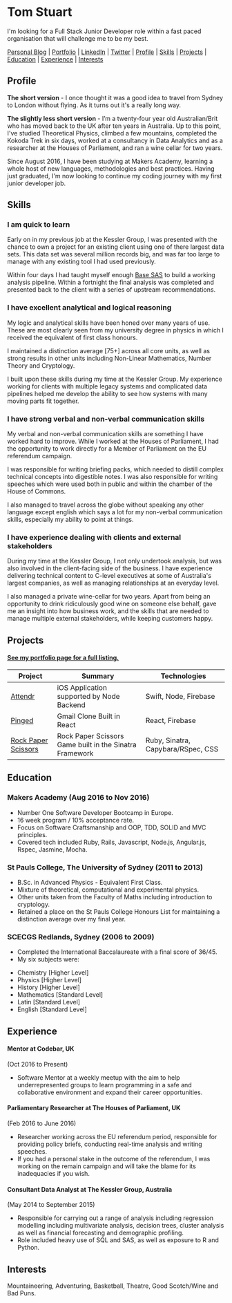 # Tom Stuart

I'm looking for a Full Stack Junior Developer role within a fast paced organisation that  will challenge me to be my best.

 [Personal Blog](http://TomStuart92.github.io) | [Portfolio](http://TomStuart92.github.io/portfolio/) |  [LinkedIn](http://www.linkedin.com/in/thomas-stuart) | [Twitter](http://twitter.com/ThomasCStuart) | [Profile](#profile) | [Skills](#skills) | [Projects](#projects) | [Education](#education) | [Experience](#experience) | [Interests](#interests)

## Profile

**The short version** - I once thought it was a good idea to travel from Sydney to London without flying. As it turns out it's a really long way.

**The slightly less short version** - I’m a twenty-four year old Australian/Brit who has moved back to the UK after ten years in Australia. Up to this point, I've studied Theoretical Physics, climbed a few mountains, completed the Kokoda Trek in six days, worked at a consultancy in Data Analytics and as a researcher at the Houses of Parliament, and ran a wine cellar for two years.

Since August 2016, I have been studying at Makers Academy, learning a whole host of new languages, methodologies and best practices. Having just graduated, I'm now looking to continue my coding journey with my first junior developer job.

## Skills

### I am quick to learn

Early on in my previous job at the Kessler Group, I was presented with the chance to own a project for an existing client using one of there largest data sets. This data set was several million records big, and was far too large to manage with any existing tool I had used previously.

Within four days I had taught myself enough [Base SAS](http://www.sas.com/en_us/software/base-sas.html) to build a working analysis pipeline. Within a fortnight the final analysis was completed and presented back to the client with a series of upstream recommendations.  

### I have excellent analytical and logical reasoning

My logic and analytical skills have been honed over many years of use. These are most clearly seen from my university degree in physics in which I received the equivalent of first class honours.

I maintained a distinction average [75+] across all core units, as well as strong results in other units including Non-Linear Mathematics, Number Theory and Cryptology.

I built upon these skills during my time at the Kessler Group. My experience working for clients with multiple legacy systems and complicated data pipelines helped me develop the ability to see how systems with many moving parts fit together.

### I have strong verbal and non-verbal communication skills

My verbal and non-verbal communication skills are something I have worked hard to improve. While I worked at the Houses of Parliament, I had the opportunity to work directly for a Member of Parliament on the EU referendum campaign.

I was responsible for writing briefing packs, which needed to distill complex technical concepts into digestible notes. I was also responsible for writing speeches which were used both in public and within the chamber of the House of Commons.

I also managed to travel across the globe without speaking any other language except english which says a lot for my non-verbal communication skills, especially my ability to point at things.

### I have experience dealing with clients and external stakeholders

During my time at the Kessler Group, I not only undertook analysis, but was also involved in the client-facing side of the business. I have experience delivering technical content to C-level executives at some of Australia's largest companies, as well as managing relationships at an everyday level.

I also managed a private wine-cellar for two years. Apart from being an opportunity to drink ridiculously good wine on someone else behalf, gave me an insight into how business work, and the skills that are needed to manage multiple external stakeholders, while keeping customers happy.

## Projects

#### [See my portfolio page for a full listing.](http://TomStuart92.github.io/portfolio/)

| Project        | Summary           | Technologies  |
| ------------- |-------------| -----|
| [Attendr](https://tomstuart92.github.io/portfolio/Attendr/) | iOS Application supported by Node Backend | Swift, Node, Firebase |
| [Pinged](https://tomstuart92.github.io/portfolio/Pinged/) | Gmail Clone Built in React | React, Firebase |
| [Rock Paper Scissors](https://tomstuart92.github.io/portfolio/RPSLS/)    | Rock Paper Scissors Game built in the Sinatra Framework | Ruby, Sinatra, Capybara/RSpec, CSS |


## Education

### Makers Academy (Aug 2016 to Nov 2016)

- Number One Software Developer Bootcamp in Europe.
- 16 week program / 10% acceptance rate.
- Focus on Software Craftsmanship and OOP, TDD, SOLID and MVC principles.
- Covered tech included Ruby, Rails, Javascript, Node.js, Angular.js, Rspec, Jasmine, Mocha.

### St Pauls College, The University of Sydney (2011 to 2013)

- B.Sc. in Advanced Physics - Equivalent First Class.  
- Mixture of theoretical, computational and experimental physics.   
- Other units taken from the Faculty of Maths including introduction to cryptology.  
- Retained a place on the St Pauls College Honours List for maintaining a distinction average over my final year.


### SCECGS Redlands, Sydney (2006 to 2009)

- Completed the International Baccalaureate with a final score of 36/45.
- My six subjects were:
 * Chemistry [Higher Level]
 * Physics [Higher Level]
 * History [Higher Level]
 * Mathematics [Standard Level]
 * Latin [Standard Level]
 * English [Standard Level]

## Experience

#### Mentor at Codebar, UK
(Oct 2016 to Present)  

- Software Mentor at a weekly meetup with the aim to help underrepresented groups to learn programming in a safe and collaborative environment and expand their career opportunities.

#### Parliamentary Researcher at The Houses of Parliament, UK
(Feb 2016 to June 2016)  

- Researcher working across the EU referendum period, responsible for providing policy briefs, conducting real-time analysis and writing speeches.
- If you had a personal stake in the outcome of the referendum, I was working on the remain campaign and will take the blame for its inadequacies if you wish.

#### Consultant Data Analyst at The Kessler Group, Australia   
(May 2014 to September 2015)  

- Responsible for carrying out a range of analysis including regression modelling including multivariate analysis, decision trees, cluster analysis as well as financial forecasting and demographic profiling.
- Role included heavy use of SQL and SAS, as well as exposure to R and Python.

## Interests

Mountaineering, Adventuring, Basketball, Theatre, Good Scotch/Wine and Bad Puns.
